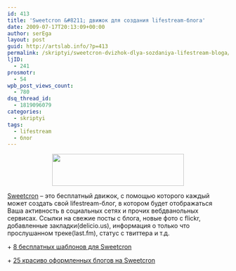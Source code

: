```yaml
---
id: 413
title: 'Sweetcron &#8211; движок для создания lifestream-блога'
date: 2009-07-17T20:13:09+00:00
author: serEga
layout: post
guid: http://artslab.info/?p=413
permalink: /skriptyi/sweetcron-dvizhok-dlya-sozdaniya-lifestream-bloga/
ljID:
  - 241
prosmotr:
  - 54
wpb_post_views_count:
  - 780
dsq_thread_id:
  - 1819096079
categories:
  - skriptyi
tags:
  - lifestream
  - блог
---
```

<center>
  <a href="http://googledrive.com/host/0B9lHVSSSdxdxd0hjdUdmRzY3Tjg/sweetcron_cms.png"><img src="http://googledrive.com/host/0B9lHVSSSdxdxd0hjdUdmRzY3Tjg/sweetcron_cms-300x73.png" alt="" title="sweetcron_cms" width="300" height="73" class="alignnone size-medium wp-image-846" /></a>
</center>

<p style="text-align: left;">
  <a href="http://www.sweetcron.com/" target="_blank">Sweetcron</a> &#8211; это бесплатный движок, с помощью которого каждый может создать свой lifestream-блог, в котором будет отображаться Ваша активность в социальных сетях и прочих вебдванольных сервисах. Ссылки на свежие посты с блога, новые фото с flickr, добавленные закладки(delicio.us), информация о только что прослушанном треке(last.fm), статус с твиттера и т.д.
</p>

<p style="text-align: left;">
  + <a href="http://ooopx.info/blog/2008/12/free-high-quality-sweetcron-themes-to-download.html/" target="_blank">8 бесплатных шаблонов для Sweetcron</a>
</p>

<p style="text-align: left;">
  + <a href="http://www.carbongraffiti.com/notebook/2008/11/24/25-of-the-best-sweetcron-powered-lifestreams/" target="_blank">25 красиво оформленных блогов на Sweetcron</a>
</p>